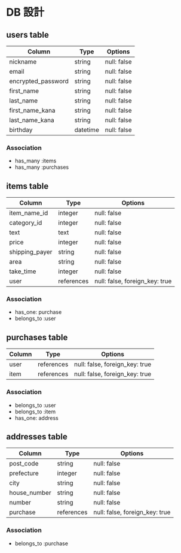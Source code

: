 # DB 設計

## users table

| Column             | Type                | Options                   |
|--------------------|---------------------|---------------------------|
| nickname           | string              | null: false               |
| email              | string              | null: false               |
| encrypted_password | string              | null: false               |
| first_name         | string              | null: false               |
| last_name          | string              | null: false               |
| first_name_kana    | string              | null: false               |
| last_name_kana     | string              | null: false               |
| birthday           | datetime            | null: false               |


### Association

* has_many :items
* has_many :purchases

## items table

| Column           | Type       | Options                        |
|----------------- |------------|--------------------------------|
| item_name_id     | integer    | null: false                    |
| category_id      | integer    | null: false                    |
| text             | text       | null: false                    |
| price            | integer    | null: false                    |
| shipping_payer   | string     | null: false                    |
| area             | string     | null: false                    |
| take_time        | integer    | null: false                    |
| user             | references | null: false, foreign_key: true |

### Association

- has_one: purchase
- belongs_to :user

## purchases table

| Column      | Type       | Options                        |
|-------------|------------|--------------------------------|
| user        | references | null: false, foreign_key: true |
| item        | references | null: false, foreign_key: true |

### Association

- belongs_to :user
- belongs_to :item
- has_one: address


## addresses table

| Column        | Type          | Options                        |
|-------------- |-------------- |--------------------------------|
| post_code     | string        | null: false                    |
| prefecture    | integer       | null: false                    |
| city          | string        | null: false                    |
| house_number  | string        | null: false                    |
| number        | string        | null: false                    |
| purchase      | references    | null: false, foreign_key: true |


### Association

- belongs_to :purchase




